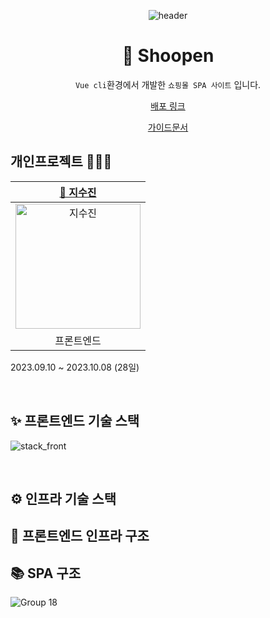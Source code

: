 <div align=center>

![header](https://capsule-render.vercel.app/api?type=waving&color=0:F9E547,50:ffd60a,100:fbec5d&height=200&section=header&text=Shoopen&fontColor=fff&fontSize=70&fontAlign=50&fontAlignY=40)

# 🛒 Shoopen

`Vue cli`환경에서 개발한 `쇼핑몰 SPA 사이트` 입니다.<br>
<p align="middle"><a href="http://aa">배포 링크</a></p>
<p align="middle"><a href="http://aa">가이드문서</a></p>

</div>

## 개인프로젝트 👩🏻‍💻
|[🌱 지수진](https://github.com/zisuzin)|
|:---:|
|<a href="https://github.com/zisuzin"> <img src="https://avatars.githubusercontent.com/zisuzin" width=200px alt="지수진"/> </a>|
|프론트엔드|  
2023.09.10 ~ 2023.10.08 (28일)

<br>

## ✨ 프론트엔드 기술 스택
![stack_front](https://github.com/zisuzin/shoopen_cli/assets/120540018/e2730c50-2439-4447-9e55-3fca31d9afbf)

<br/>

## ⚙️ 인프라 기술 스택 

## 🦁 프론트엔드 인프라 구조

## 📚 SPA 구조
![Group 18](https://github.com/zisuzin/shoopen_cli/assets/120540018/748a4d93-74d7-43fe-b8fa-b3c14f63fc59)
